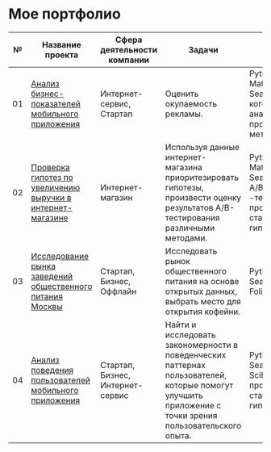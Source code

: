 # Мое портфолио
| № | Название проекта | Сфера деятельности компании | Задачи | Стек |
| ------ | ------ | ------ | ------ | ------ |
| 01 | [Анализ бизнес-показателей мобильного приложения ](https://github.com/aleksandratucker/Portfolio/tree/main/01%20Business%20indicators%20(app))| Интернет-сервис, Стартап | Оценить окупаемость рекламы. | Python, Pandas, Matplotlib, Seaborn, когортный анализ, продуктовые метрики. |
| 02 | [Проверка гипотез по увеличению выручки в интернет-магазине](https://github.com/aleksandratucker/Portfolio/tree/main/02%20Increasing%20online%20store%20revenue) | Интернет-магазин | Используя данные интернет-магазина приоритезировать гипотезы, произвести оценку результатов A/B-тестирования различными методами. | Python, Pandas, Matplotlib, Seaborn, SciPy, <br/> A/B -тестирование, проверка статистических гипотез. |
| 03 | [Исследование рынка заведений общественного питания Москвы](https://github.com/aleksandratucker/Portfolio/tree/main/03%20Public%20Catering) | Стартап, Бизнес, Оффлайн | Исследовать рынок общественного питания на основе открытых данных, выбрать место для открытия кофейни. | Python, Pandas, Seaborn, Plotly, Folium. |
| 04 | [Анализ поведения пользователей мобильного приложения](https://github.com/aleksandratucker/Portfolio/tree/main/04%20User%20behavior%20(mobile%20app))| Стартап, Бизнес, Интернет-сервис | Найти и исследовать закономерности в поведенческих паттернах пользователей, которые помогут улучшить приложение с точки зрения пользовательского опыта. | Python, Pandas, Seaborn, Plotly, SciPy, проверка статистических гипотез. |
